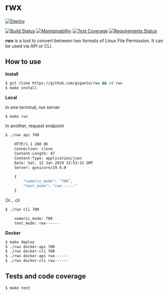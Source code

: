 # rwx

[![Deploy](https://www.herokucdn.com/deploy/button.svg)](https://heroku.com/deploy)

[![Build Status](https://travis-ci.org/gigante/rwx.svg?branch=master)](https://travis-ci.org/gigante/rwx) [![Maintainability](https://api.codeclimate.com/v1/badges/acb669fd65fa45e7ec02/maintainability)](https://codeclimate.com/github/gigante/rwx/maintainability) [![Test Coverage](https://api.codeclimate.com/v1/badges/acb669fd65fa45e7ec02/test_coverage)](https://codeclimate.com/github/gigante/rwx/test_coverage) [![Requirements Status](https://requires.io/github/gigante/rwx/requirements.svg?branch=master)](https://requires.io/github/gigante/rwx/requirements/?branch=master)

**rwx** is a tool to convert between two formats of Linux File Permission. It can be used via API or CLI.

## How to use

**Install**

```sh
$ git clone https://github.com/gigante/rwx && cd rwx
$ make install
```

**Local**

In one terminal, run server

```sh
$ make run
```

In another, request endpoint

```sh
$ ./rwx api 700

    HTTP/1.1 200 OK
    Connection: close
    Content-Length: 47
    Content-Type: application/json
    Date: Sat, 12 Jan 2019 23:53:31 GMT
    Server: gunicorn/19.9.0

    {
        "numeric_mode": "700",
        "text_mode": "rwx------"
    }
```

Or... cli

```sh
$ ./rwx cli 700

    numeric_mode: 700
    text_mode: rwx------
```

**Docker**

```sh
$ make deploy
$ ./rwx docker-api 700
$ ./rwx docker-cli 700
$ ./rwx docker-api rwx------
$ ./rwx docker-cli rwx------
```

## Tests and code coverage

```sh
$ make test
```
